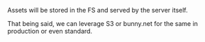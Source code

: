Assets will be stored in the FS and served by the server itself.

That being said, we can leverage S3 or bunny.net for the same in production or even standard.